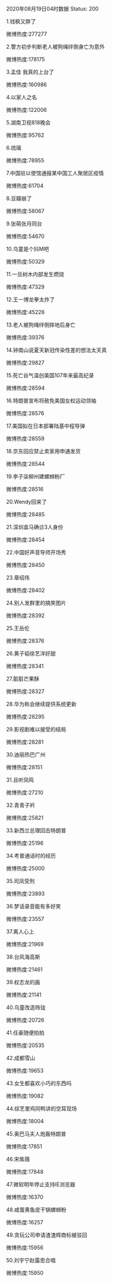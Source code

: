 2020年08月19日04时数据
Status: 200

1.钱枫又胖了

微博热度:277277

2.警方初步判断老人被狗绳绊倒身亡为意外

微博热度:178175

3.孟佳 我真的上台了

微博热度:160986

4.以家人之名

微博热度:122006

5.湖南卫视818晚会

微博热度:95762

6.琉璃

微博热度:78955

7.中国驻以使馆通报某中国工人聚居区疫情

微博热度:61704

8.豆瓣崩了

微博热度:58067

9.张萌张月同台

微博热度:54670

10.乌童是个抖M吧

微博热度:50329

11.一旦树木内部发生燃烧

微博热度:47329

12.王一博龙拳太炸了

微博热度:45226

13.老人被狗绳绊倒摔地后身亡

微博热度:39376

14.钟南山说夏天新冠传染性差的想法太天真

微博热度:29827

15.死亡谷气温创美国107年来最高纪录

微博热度:28594

16.特朗普宣布将赦免美国女权运动领袖

微博热度:28576

17.美国拟在日本部署陆基中程导弹

微博热度:28559

18.京东回应禁止卖家用申通发货

微博热度:28544

19.李子柒柳州建螺蛳粉厂

微博热度:28516

20.Wendy回来了

微博热度:28485

21.深圳盒马确诊3人身份

微博热度:28454

22.中国好声音导师开场秀

微博热度:28450

23.章绍伟

微博热度:28402

24.别人发群里的搞笑图片

微博热度:28392

25.王岳伦

微博热度:28376

26.黄子韬徐艺洋好甜

微博热度:28341

27.脏脏芒果酥

微博热度:28327

28.华为称会继续提供系统更新

微博热度:28295

29.影视剧难以接受的结局

微博热度:28281

30.迪丽热巴广州

微博热度:28151

31.且听凤鸣

微博热度:27210

32.青青子衿

微博热度:25821

33.新西兰总理回击特朗普

微博热度:25196

34.考普通话时的经历

微博热度:25000

35.司凤受刑

微博热度:23893

36.梦话录音能有多好笑

微博热度:23557

37.离人心上

微博热度:21969

38.台风海高斯

微博热度:21461

39.权志龙的画

微博热度:21141

40.乌童改造玲珑

微博热度:20726

41.任豪随便拍拍

微博热度:20535

42.成都雪山

微博热度:19653

43.女生都喜欢小巧的东西吗

微博热度:19082

44.综艺里鸡同鸭讲的空耳现场

微博热度:18004

45.奥巴马夫人炮轰特朗普

微博热度:17851

46.宋紫薇

微博热度:17848

47.微软明年停止支持IE浏览器

微博热度:16370

48.咸蛋黄鱼皮干锅螺蛳粉

微博热度:16257

49.贪玩公司申请渣渣辉商标被驳回

微博热度:15956

50.刘宇宁赵露思合唱

微博热度:15950

